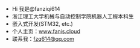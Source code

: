 - Hi 我是@fanziqi614
- 浙江理工大学机械与自动控制学院机器人工程本科生
- 嵌入式开发(STM32, etc.)
- 个人主页：www.fanis.cloud
- 联系我：fzq614@qq.com
